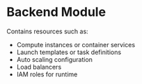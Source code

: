# Backend Module
Contains resources such as:
- Compute instances or container services
- Launch templates or task definitions
- Auto scaling configuration
- Load balancers
- IAM roles for runtime
